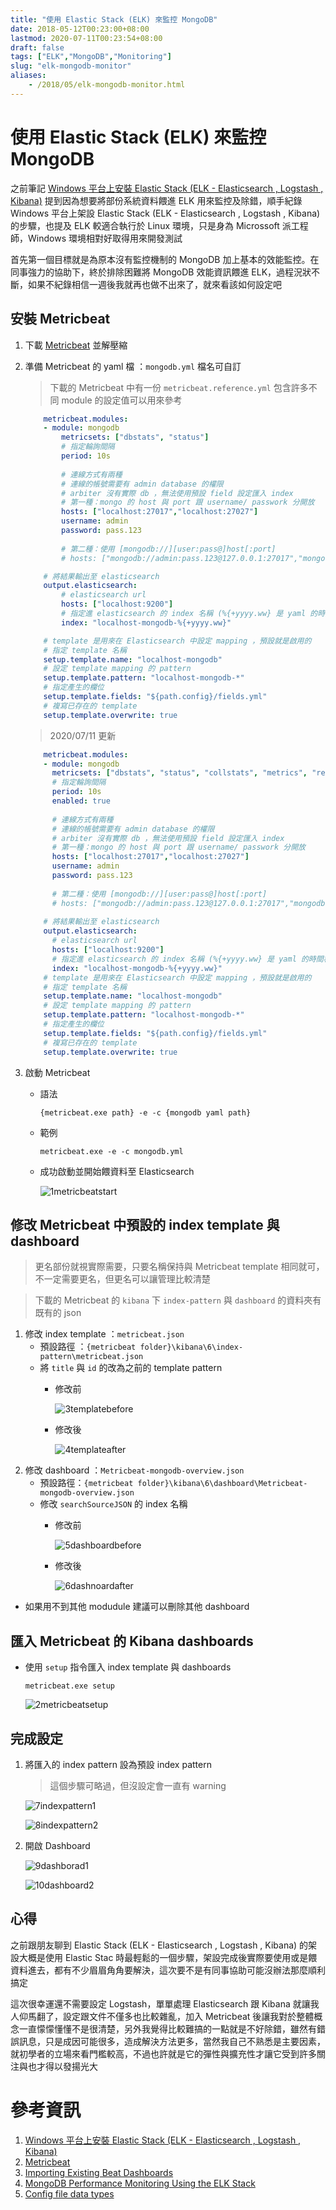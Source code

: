 ```yaml
---
title: "使用 Elastic Stack (ELK) 來監控 MongoDB"
date: 2018-05-12T00:23:00+08:00
lastmod: 2020-07-11T00:23:54+08:00
draft: false
tags: ["ELK","MongoDB","Monitoring"]
slug: "elk-mongodb-monitor"
aliases:
    - /2018/05/elk-mongodb-monitor.html
---
```

# 使用 Elastic Stack (ELK) 來監控 MongoDB
之前筆記 [Windows 平台上安裝 Elastic Stack (ELK - Elasticsearch , Logstash , Kibana)](https://blog.yowko.com/2018/05/elastic-stack-elk-windows.html) 提到因為想要將部份系統資料餵進 ELK 用來監控及除錯，順手紀錄 Windows 平台上架設 Elastic Stack (ELK - Elasticsearch , Logstash , Kibana) 的步驟，也提及 ELK 較適合執行於 Linux 環境，只是身為 Microssoft 派工程師，Windows 環境相對好取得用來開發測試

首先第一個目標就是為原本沒有監控機制的 MongoDB  加上基本的效能監控。在同事強力的協助下，終於排除困難將 MongoDB 效能資訊餵進 ELK，過程況狀不斷，如果不紀錄相信一週後我就再也做不出來了，就來看該如何設定吧

## 安裝 Metricbeat

1. 下載 [Metricbeat](https://www.elastic.co/downloads/beats/metricbeat) 並解壓縮
2. 準備 Metricbeat 的 yaml 檔 ：`mongodb.yml` 檔名可自訂

    > 下載的 Metricbeat 中有一份 `metricbeat.reference.yml` 包含許多不同 module 的設定值可以用來參考

    ```yml
        metricbeat.modules:
        - module: mongodb
            metricsets: ["dbstats", "status"]
            # 指定輪詢間隔
            period: 10s
        
            # 連線方式有兩種
            # 連線的帳號需要有 admin database 的權限
            # arbiter 沒有實際 db ，無法使用預設 field 設定匯入 index
            # 第一種：mongo 的 host 與 port 跟 username/ passwork 分開放
            hosts: ["localhost:27017","localhost:27027"]
            username: admin
            password: pass.123
            
            # 第二種：使用 [mongodb://][user:pass@]host[:port]
            # hosts: ["mongodb://admin:pass.123@127.0.0.1:27017","mongodb://admin:pass.    123@127.0.0.1:27027"]
    
        # 將結果輸出至 elasticsearch
        output.elasticsearch:
            # elasticsearch url
            hosts: ["localhost:9200"]
            # 指定進 elasticsearch 的 index 名稱 (%{+yyyy.ww} 是 yaml 的時間格式)
            index: "localhost-mongodb-%{+yyyy.ww}"
    
        # template 是用來在 Elasticsearch 中設定 mapping ，預設就是啟用的
        # 指定 template 名稱
        setup.template.name: "localhost-mongodb"
        # 設定 template mapping 的 pattern 
        setup.template.pattern: "localhost-mongodb-*"
        # 指定產生的欄位
        setup.template.fields: "${path.config}/fields.yml"
        # 複寫已存在的 template
        setup.template.overwrite: true
    ```

    > 2020/07/11 更新

    ```yml
        metricbeat.modules:
        - module: mongodb
          metricsets: ["dbstats", "status", "collstats", "metrics", "replstatus"]
          # 指定輪詢間隔
          period: 10s
          enabled: true
        
          # 連線方式有兩種
          # 連線的帳號需要有 admin database 的權限
          # arbiter 沒有實際 db ，無法使用預設 field 設定匯入 index
          # 第一種：mongo 的 host 與 port 跟 username/ passwork 分開放
          hosts: ["localhost:27017","localhost:27027"]
          username: admin
          password: pass.123
          
          # 第二種：使用 [mongodb://][user:pass@]host[:port]
          # hosts: ["mongodb://admin:pass.123@127.0.0.1:27017","mongodb://admin:pass.123@127.0.0.1:27027"]
        
        # 將結果輸出至 elasticsearch
        output.elasticsearch:
          # elasticsearch url
          hosts: ["localhost:9200"]
          # 指定進 elasticsearch 的 index 名稱 (%{+yyyy.ww} 是 yaml 的時間格式)
          index: "localhost-mongodb-%{+yyyy.ww}"
        # template 是用來在 Elasticsearch 中設定 mapping ，預設就是啟用的
        # 指定 template 名稱
        setup.template.name: "localhost-mongodb"
        # 設定 template mapping 的 pattern 
        setup.template.pattern: "localhost-mongodb-*"
        # 指定產生的欄位
        setup.template.fields: "${path.config}/fields.yml"
        # 複寫已存在的 template
        setup.template.overwrite: true
    ```

3. 啟動 Metricbeat
    - 語法 
        
        ```
        {metricbeat.exe path} -e -c {mongodb yaml path}
        ``` 
    - 範例
        
        ```
        metricbeat.exe -e -c mongodb.yml
        ``` 
    - 成功啟動並開始餵資料至 Elasticsearch
        
        ![1metricbeatstart](https://user-images.githubusercontent.com/3851540/39933636-229e2776-5576-11e8-82f0-9f254ff233a1.png) 

## 修改 Metricbeat 中預設的 index template 與 dashboard

> 更名部份就視實際需要，只要名稱保持與 Metricbeat template 相同就可，不一定需要更名，但更名可以讓管理比較清楚

> 下載的 Metricbeat 的 `kibana` 下 `index-pattern` 與 `dashboard` 的資料夾有既有的 json

1. 修改 index template ：`metricbeat.json`
    - 預設路徑 ：`{metricbeat folder}\kibana\6\index-pattern\metricbeat.json`
    - 將 `title` 與 `id` 的改為之前的 template pattern
        - 修改前
            
            ![3templatebefore](https://user-images.githubusercontent.com/3851540/39933638-22f060a4-5576-11e8-9c26-7c4f169c831f.png)
        - 修改後 
            
            ![4templateafter](https://user-images.githubusercontent.com/3851540/39933639-2317e1d8-5576-11e8-8628-217b09ceb74a.png) 
2. 修改 dashboard ：`Metricbeat-mongodb-overview.json`
    - 預設路徑：`{metricbeat folder}\kibana\6\dashboard\Metricbeat-mongodb-overview.json`
    - 修改 `searchSourceJSON` 的 index 名稱
        - 修改前
            
            ![5dashboardbefore](https://user-images.githubusercontent.com/3851540/39933640-233f98fe-5576-11e8-8d1b-f4cd520d2ec4.png)
        - 修改後
            
            ![6dashnoardafter](https://user-images.githubusercontent.com/3851540/39933641-236c7e46-5576-11e8-9b44-ae3679a149b2.png)
* 如果用不到其他 modudule 建議可以刪除其他 dashboard


## 匯入 Metricbeat 的 Kibana dashboards
* 使用 `setup` 指令匯入 index template 與 dashboards
    
    ```
    metricbeat.exe setup
    ```
    
    ![2metricbeatsetup](https://user-images.githubusercontent.com/3851540/39933637-22c81a36-5576-11e8-93cb-9922f1ac5048.png)

## 完成設定
1. 將匯入的 index pattern 設為預設 index pattern
    
    >這個步驟可略過，但沒設定會一直有 warning

    ![7indexpattern1](https://user-images.githubusercontent.com/3851540/39933642-2393a534-5576-11e8-8e58-04067be679fa.png)

    ![8indexpattern2](https://user-images.githubusercontent.com/3851540/39933644-23bdb2fc-5576-11e8-9c41-f15317d53cf9.png) 
2. 開啟 Dashboard
    
    ![9dashborad1](https://user-images.githubusercontent.com/3851540/39933645-23e889d2-5576-11e8-8221-5b89994881cf.png)

    ![10dashboard2](https://user-images.githubusercontent.com/3851540/39933646-2413bae4-5576-11e8-9967-9967ff9a5bd6.png)

## 心得
之前跟朋友聊到 Elastic Stack (ELK - Elasticsearch , Logstash , Kibana) 的架設大概是使用 Elastic Stac 時最輕鬆的一個步驟，架設完成後實際要使用或是餵資料進去，都有不少眉眉角角要解決，這次要不是有同事協助可能沒辦法那麼順利搞定

這次很幸運還不需要設定 Logstash，單單處理 Elasticsearch 跟 Kibana 就讓我人仰馬翻了，設定跟文件不僅多也比較雜亂，加入 Metricbeat 後讓我對於整體概念一直懞懞懂懂不是很清楚，另外我覺得比較難搞的一點就是不好除錯，雖然有錯誤訊息，只是成因可能很多，造成解決方法更多，當然我自己不熟悉是主要因素，就初學者的立場來看門檻較高，不過也許就是它的彈性與擴充性才讓它受到許多關注與也才得以發揚光大

# 參考資訊
1. [Windows 平台上安裝 Elastic Stack (ELK - Elasticsearch , Logstash , Kibana)](https://blog.yowko.com/2018/05/elastic-stack-elk-windows.html)
2. [Metricbeat](https://www.elastic.co/downloads/beats/metricbeat)
3. [Importing Existing Beat Dashboards](https://www.elastic.co/guide/en/beats/devguide/current/import-dashboards.htm)
4. [MongoDB Performance Monitoring Using the ELK Stack](https://dzone.com/articles/mongodb-performance-monitoring-using-the-elk-stack)
5. [Config file data types](https://www.elastic.co/guide/en/beats/libbeat/current/config-file-format-type.html)